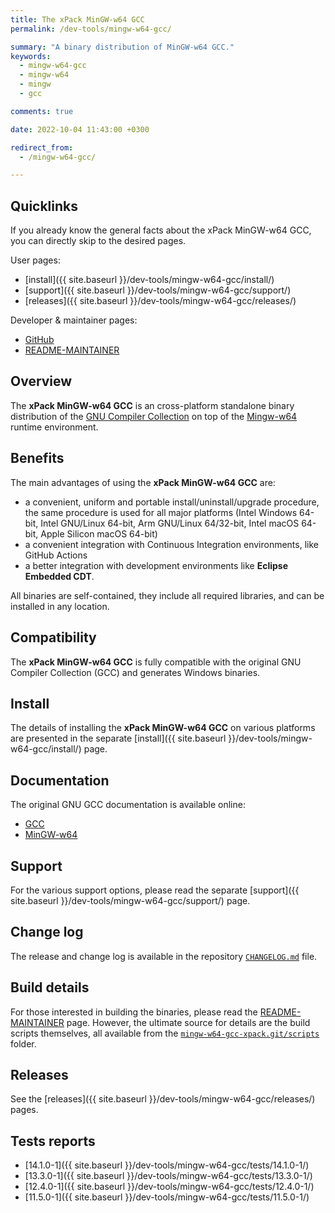 ```yaml
---
title: The xPack MinGW-w64 GCC
permalink: /dev-tools/mingw-w64-gcc/

summary: "A binary distribution of MinGW-w64 GCC."
keywords:
  - mingw-w64-gcc
  - mingw-w64
  - mingw
  - gcc

comments: true

date: 2022-10-04 11:43:00 +0300

redirect_from:
  - /mingw-w64-gcc/

---
```


## Quicklinks

If you already know the general facts about the xPack MinGW-w64 GCC, you can
directly skip to the desired pages.

User pages:

- [install]({{ site.baseurl }}/dev-tools/mingw-w64-gcc/install/)
- [support]({{ site.baseurl }}/dev-tools/mingw-w64-gcc/support/)
- [releases]({{ site.baseurl }}/dev-tools/mingw-w64-gcc/releases/)

Developer & maintainer pages:

- [GitHub](https://github.com/xpack-dev-tools/mingw-w64-gcc-xpack/)
- [README-MAINTAINER](https://github.com/xpack-dev-tools/mingw-w64-gcc-xpack/blob/xpack/README-MAINTAINER.md)

## Overview

The **xPack MinGW-w64 GCC**
is an cross-platform standalone binary distribution of the
[GNU Compiler Collection](https://gcc.gnu.org) on top of the
[Mingw-w64](https://www.mingw-w64.org) runtime environment.

## Benefits

The main advantages of using the **xPack MinGW-w64 GCC** are:

- a convenient, uniform and portable install/uninstall/upgrade procedure,
  the same procedure is used for all major
  platforms (Intel Windows 64-bit, Intel GNU/Linux 64-bit, Arm GNU/Linux
  64/32-bit, Intel macOS 64-bit, Apple Silicon macOS 64-bit)
- a convenient integration with Continuous Integration environments,
  like GitHub Actions
- a better integration with development environments
  like **Eclipse Embedded CDT**.

All binaries are self-contained, they include all required libraries,
and can be installed in any location.

## Compatibility

The **xPack MinGW-w64 GCC** is fully compatible with the
original GNU Compiler Collection (GCC) and generates Windows binaries.

## Install

The details of installing the **xPack MinGW-w64 GCC** on various
platforms are presented in the separate
[install]({{ site.baseurl }}/dev-tools/mingw-w64-gcc/install/) page.

## Documentation

The original GNU GCC documentation is available online:

- [GCC](https://gcc.gnu.org/onlinedocs/)
- [MinGW-w64](https://www.mingw-w64.org/docs/overview/)

## Support

For the various support options, please read the separate
[support]({{ site.baseurl }}/dev-tools/mingw-w64-gcc/support/) page.

## Change log

The release and change log is available in the repository
[`CHANGELOG.md`](https://github.com/xpack-dev-tools/mingw-w64-gcc-xpack/blob/xpack/CHANGELOG.md) file.

## Build details

For those interested in building the binaries, please read the
[README-MAINTAINER](https://github.com/xpack-dev-tools/mingw-w64-gcc-xpack/blob/xpack/README-MAINTAINER.md)
page.
However, the ultimate source for details are the build scripts themselves,
all available from the
[`mingw-w64-gcc-xpack.git/scripts`](https://github.com/xpack-dev-tools/mingw-w64-gcc-xpack/tree/xpack/scripts/)
folder.

## Releases

See the [releases]({{ site.baseurl }}/dev-tools/mingw-w64-gcc/releases/) pages.

## Tests reports

- [14.1.0-1]({{ site.baseurl }}/dev-tools/mingw-w64-gcc/tests/14.1.0-1/)
- [13.3.0-1]({{ site.baseurl }}/dev-tools/mingw-w64-gcc/tests/13.3.0-1/)
- [12.4.0-1]({{ site.baseurl }}/dev-tools/mingw-w64-gcc/tests/12.4.0-1/)
- [11.5.0-1]({{ site.baseurl }}/dev-tools/mingw-w64-gcc/tests/11.5.0-1/)
